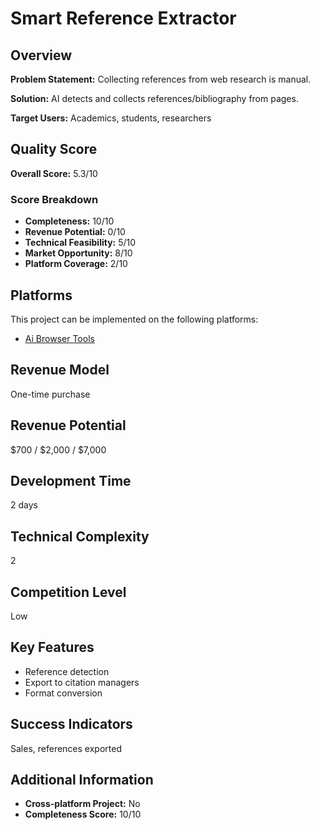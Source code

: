 # Smart Reference Extractor

## Overview
**Problem Statement:** Collecting references from web research is manual.

**Solution:** AI detects and collects references/bibliography from pages.

**Target Users:** Academics, students, researchers

## Quality Score
**Overall Score:** 5.3/10

### Score Breakdown
- **Completeness:** 10/10
- **Revenue Potential:** 0/10
- **Technical Feasibility:** 5/10
- **Market Opportunity:** 8/10
- **Platform Coverage:** 2/10

## Platforms
This project can be implemented on the following platforms:
- [Ai Browser Tools](./platforms/ai-browser-tools/)

## Revenue Model
One-time purchase

## Revenue Potential
$700 / $2,000 / $7,000

## Development Time
2 days

## Technical Complexity
2

## Competition Level
Low

## Key Features
- Reference detection
- Export to citation managers
- Format conversion

## Success Indicators
Sales, references exported

## Additional Information
- **Cross-platform Project:** No
- **Completeness Score:** 10/10

